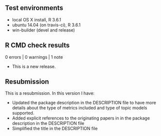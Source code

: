 ## Test environments
* local OS X install, R 3.6.1
* ubuntu 14.04 (on travis-ci), R 3.6.1
* win-builder (devel and release)

## R CMD check results

0 errors | 0 warnings | 1 note

* This is a new release.

## Resubmission
This is a resubmission. In this version I have:

* Updated the package description in the DESCRIPTION file to have more details about the type of metrics included and type of topic models supported.
* Added explicit references to the originating papers in in the package description in the DESCRIPTION file
* Simplified the title in the DESCRIPTION file
